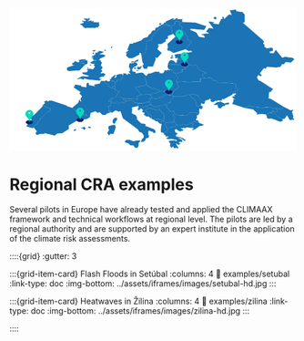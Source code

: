 <img alt="Examples" src="../images/top/regional_examples.png" class="page-main-photo">

Regional CRA examples
=======================

Several pilots in Europe have already tested and applied the CLIMAAX framework and technical workflows at regional level.
The pilots are led by a regional authority and are supported by an expert institute in the application of the climate risk assessments.

::::{grid}
:gutter: 3

:::{grid-item-card} Flash Floods in Setúbal
:columns: 4
:link: examples/setubal
:link-type: doc
:img-bottom: ../assets/iframes/images/setubal-hd.jpg
:::

:::{grid-item-card} Heatwaves in Žilina
:columns: 4
:link: examples/zilina
:link-type: doc
:img-bottom: ../assets/iframes/images/zilina-hd.jpg
:::

::::
